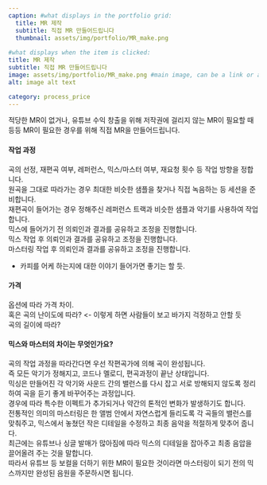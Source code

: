 ```yaml
---
caption: #what displays in the portfolio grid:
  title: MR 제작
  subtitle: 직접 MR 만들어드립니다
  thumbnail: assets/img/portfolio/MR_make.png
  
#what displays when the item is clicked:
title: MR 제작
subtitle: 직접 MR 만들어드립니다
image: assets/img/portfolio/MR_make.png #main image, can be a link or a file in assets/img/portfolio
alt: image alt text

category: process_price
---
```



적당한 MR이 없거나, 유튜브 수익 창출을 위해 저작권에 걸리지 않는 MR이 필요할 때 등등 MR이 필요한 경우를 위해 직접 MR을 만들어드립니다.  

#### 작업 과정

곡의 선정, 재편곡 여부, 레퍼런스, 믹스/마스터 여부, 재요청 횟수 등 작업 방향을 정합니다.  
원곡을 그대로 따라가는 경우 최대한 비슷한 샘플을 찾거나 직접 녹음하는 등 세션을 준비합니다.  
재편곡이 들어가는 경우 정해주신 레퍼런스 트랙과 비슷한 샘플과 악기를 사용하여 작업합니다.  
믹스에 들어가기 전 의뢰인과 결과를 공유하고 조정을 진행합니다.  
믹스 작업 후 의뢰인과 결과를 공유하고 조정을 진행합니다.  
마스터링 작업 후 의뢰인과 결과를 공유하고 조정을 진행합니다.  

+ 카피를 어케 하는지에 대한 이야기 들어가면 좋기는 할 듯.  

#### 가격

옵션에 따라 가격 차이.  
혹은 곡의 난이도에 따라? <- 이렇게 하면 사람들이 보고 바가지 걱정하고 안할 듯  
곡의 길이에 따라?

#### 믹스와 마스터의 차이는 무엇인가요?

곡의 작업 과정을 따라간다면 우선 작편곡가에 의해 곡이 완성됩니다.  
즉 모든 악기가 정해지고, 코드나 멜로디, 편곡과정이 끝난 상태입니다.  
믹싱은 만들어진 각 악기와 사운드 간의 밸런스를 다시 잡고 서로 방해되지 않도록 정리하여 곡을 듣기 좋게 바꾸어주는 과정입니다.  
경우에 따라 특수한 이펙트가 추가되거나 약간의 톤적인 변화가 발생하기도 합니다.  
전통적인 의미의 마스터링은 한 앨범 안에서 자연스럽게 들리도록 각 곡들의 밸런스를 맞춰주고, 믹스에서 놓쳤던 작은 디테일을 수정하고 최종 음악을 적절하게 맞추어 줍니다.  
최근에는 유튜브나 싱글 발매가 많아짐에 따라 믹스의 디테일을 잡아주고 최종 음압을 끌어올려 주는 것을 말합니다.  
따라서 유튜브 등 보컬을 더하기 위한 MR이 필요한 것이라면 마스터링이 되기 전의 믹스까지만 완성된 음원을 주문하시면 됩니다.  
